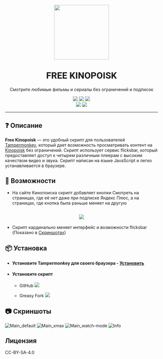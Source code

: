 <link href="https://fonts.googleapis.com/css2?family=Roboto:wght@700&display=swap" rel="stylesheet">

<p align='center'>
    <img src='https://i.imgur.com/8tIrTZC.png' style='width: 180px'>
    <h1 align='center' style='display: block; margin-top: 35px; font-size: 30px; font-family: "Roboto", sans-serif;'>FREE KINOPOISK</h1>
    <p align='center'>Смотрите любимые фильмы и сериалы без ограничений и подписок</p>
</p>

<p align='center'>
  <a href='https://github.com/ecXbe/Free-Kinopoisk/blob/main/README.en.md'><img src='https://img.shields.io/badge/readme-English-darkblue?style=for-the-badge'></a>
  <a href='https://github.com/ecXbe/Free-Kinopoisk/commits/main/Free%20kinopoisk.user.js'><img src="https://img.shields.io/badge/dynamic/json?query=version&url=https%3A%2F%2Fraw.githubusercontent.com%2FecXbe%2FFree-Kinopoisk%2Fmain%2Fconfig.json&label=version&color=%2314b8b8&style=for-the-badge"></a>
  <a href='https://github.com/ecXbe/Free-Kinopoisk/blob/main/README.md'><img src='https://img.shields.io/badge/readme-Russian-darkred?style=for-the-badge'></a>
  <br>
  <a href='https://greasyfork.org/ru/scripts/461423-free-kinopoisk'><img src='https://img.shields.io/greasyfork/dt/461423?style=flat-square&label=Downloads&color=lightpink'></a>
  <a href='https://t.me/Free_kinopoisk_by_ezX'><img src='https://img.shields.io/badge/Telegram-Channel-lightblue?style=flat-square&logo=telegram'></a>
</p>

---

## ❓ Описание

**Free Kinopoisk** — это удобный скрипт для пользователей [Tampermonkey](https://www.tampermonkey.net/), который дает возможность просматривать контент на [Kinopoisk](https://www.kinopoisk.ru) без ограничений. Скрипт использует сервис flicksbar, который предоставляет доступ к четырем различным плеерам с высоким качеством видео и звука. Скрипт написан на языке JavaScript и легко устанавливается в браузере.

## 🦾 Возможности

- На сайте Кинопоиска скрипт добавляет кнопки Смотреть на страницах, где её нет даже при подписке Яндекс Плюс, а на страницах, где кнопка была раньше меняет на другую

<h2 align='center'>
    <img src='https://i.imgur.com/l0Im2RM.png'>
</h2>

- Скрипт кардинально меняет интерфейс и возможности flicksbar (Показано в <a href='#-%D1%81%D0%BA%D1%80%D0%B8%D0%BD%D1%88%D0%BE%D1%82%D1%8B'>Скриншотах</a>)

## 📦 Установка

- #### Установите Tampermonkey для своего браузера - [Установить](https://www.tampermonkey.net/index.php?locale=ru)
   
- #### Установите скрипт
  - GitHub
    <a href='https://github.com/ecXbe/cps/raw/main/Free%20kinopoisk.user.js'>
      <img src='https://img.shields.io/badge/%D0%A3%D1%81%D1%82%D0%B0%D0%BD%D0%BE%D0%B2%D0%B8%D1%82%D1%8C-darkblue'>
    </a>
    
  - Greasy Fork
    <a href='https://greasyfork.org/ru/scripts/461423-free-kinopoisk'>
      <img src='https://img.shields.io/badge/%D0%A3%D1%81%D1%82%D0%B0%D0%BD%D0%BE%D0%B2%D0%B8%D1%82%D1%8C-blue'>
    </a>

## 📷 Скриншоты

![Main_default](https://i.imgur.com/xuRwOi2.png)
![Main_xmax](https://i.imgur.com/MSxTxUV.png)
![Main_watch-mode](https://i.imgur.com/EuTF4Qs.png)
![Info](https://i.imgur.com/Swsa2oP.png)

## Лицензия

CC-BY-SA-4.0